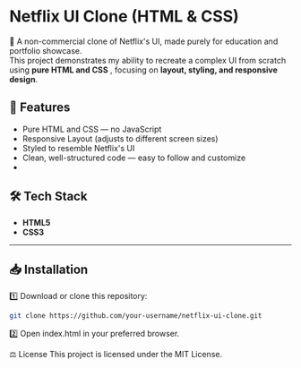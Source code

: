 # Netflix UI Clone (HTML & CSS)

🚀 A non-commercial clone of Netflix's UI, made purely for education and portfolio showcase.  
This project demonstrates my ability to recreate a complex UI from scratch using **pure HTML and CSS** , focusing on **layout, styling, and responsive design**.

## 🌟 Features

- Pure HTML and CSS — no JavaScript
- Responsive Layout (adjusts to different screen sizes)
- Styled to resemble Netflix's UI
- Clean, well-structured code — easy to follow and customize
- 
## 🛠 Tech Stack

- **HTML5**
- **CSS3**

---

## 📥 Installation

1️⃣ Download or clone this repository:

```bash
git clone https://github.com/your-username/netflix-ui-clone.git
```

2️⃣ Open index.html in your preferred browser.

⚖ License
This project is licensed under the MIT License.
